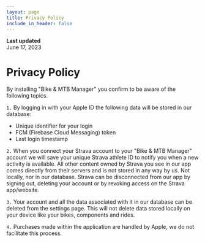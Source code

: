 ```yaml
---
layout: page
title: Privacy Policy
include_in_header: false
---
```


**Last updated**  
June 17, 2023

# Privacy Policy

By installing "Bike & MTB Manager" you confirm to be aware of the following topics.

```1.``` 
By logging in with your Apple ID the following data will be stored in our database:
* Unique identifier for your login
* FCM (Firebase Cloud Messaging) token
* Last login timestamp

```2.```
When you connect your Strava account to your "Bike & MTB Manager" account we will save your unique Strava athlete ID to notify you when a new activity is available.  All other content owned by Strava you see in our app comes directly from their servers and is not stored in any way by us. Not locally, nor in our database. Strava can be disconnected from our app by signing out, deleting your account or by revoking access on the Strava app/website.

```3.```
Your account and all the data associated with it in our database can be deleted from the settings page. This will not delete data stored locally on your device like your bikes, components and rides.

```4.```
Purchases made within the application are handled by Apple, we do not facilitate this process.